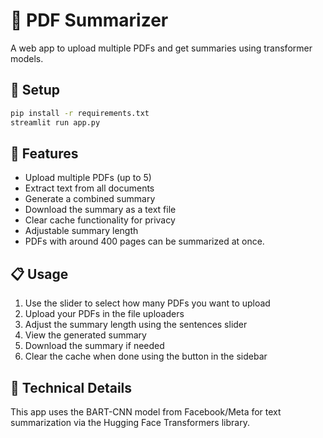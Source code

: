 # 📄 PDF Summarizer

A web app to upload multiple PDFs and get summaries using transformer models.

## 🔧 Setup

```bash
pip install -r requirements.txt
streamlit run app.py
```

## 🚀 Features

- Upload multiple PDFs (up to 5)
- Extract text from all documents
- Generate a combined summary
- Download the summary as a text file
- Clear cache functionality for privacy
- Adjustable summary length
- PDFs with around 400 pages can be summarized at once.

## 📋 Usage

1. Use the slider to select how many PDFs you want to upload
2. Upload your PDFs in the file uploaders
3. Adjust the summary length using the sentences slider
4. View the generated summary
5. Download the summary if needed
6. Clear the cache when done using the button in the sidebar

## 🧠 Technical Details

This app uses the BART-CNN model from Facebook/Meta for text summarization via the Hugging Face Transformers library.
